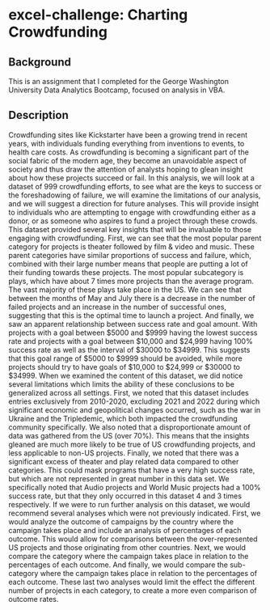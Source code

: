 # excel-challenge: Charting Crowdfunding
## Background
This is an assignment that I completed for the George Washington University Data Analytics Bootcamp, focused on analysis in VBA.

## Description
Crowdfunding sites like Kickstarter have been a growing trend in recent years, with individuals funding everything from inventions to events, to health care costs. As crowdfunding is becoming a significant part of the social fabric of the modern age, they become an unavoidable aspect of society and thus draw the attention of analysts hoping to glean insight about how these projects succeed or fail. In this analysis, we will look at a dataset of 999 crowdfunding efforts, to see what are the keys to success or the foreshadowing of failure, we will examine the limitations of our analysis, and we will suggest a direction for future analyses. This will provide insight to individuals who are attempting to engage with crowdfunding either as a donor, or as someone who aspires to fund a project through these crowds.
This dataset provided several key insights that will be invaluable to those engaging with crowdfunding. First, we can see that the most popular parent category for projects is theater followed by film & video and music. These parent categories have similar proportions of success and failure, which, combined with their large number means that people are putting a lot of their funding towards these projects. The most popular subcategory is plays, which have about 7 times more projects than the average program. The vast majority of these plays take place in the US. We can see that between the months of May and July there is a decrease in the number of failed projects and an increase in the number of successful ones, suggesting that this is the optimal time to launch a project. And finally, we saw an apparent relationship between success rate and goal amount. With projects with a goal between $5000 and $9999 having the lowest success rate and projects with a goal between $10,000 and $24,999 having 100% success rate as well as the interval of $30000 to $34999. This suggests that this goal range of $5000 to $9999 should be avoided, while more projects should try to have goals of $10,000 to $24,999 or $30000 to $34999.
When we examined the content of this dataset, we did notice several limitations which limits the ability of these conclusions to be generalized across all settings. First, we noted that this dataset includes entries exclusively from 2010-2020, excluding 2021 and 2022 during which significant economic and geopolitical changes occurred, such as the war in Ukraine and the Tripledemic, which both impacted the crowdfunding community specifically. We also noted that a disproportionate amount of data was gathered from the US (over 70%). This means that the insights gleaned are much more likely to be true of US crowdfunding projects, and less applicable to non-US projects. Finally, we noted that there was a significant excess of theater and play related data compared to other categories. This could mask programs that have a very high success rate, but which are not represented in great number in this data set. We specifically noted that Audio projects and World Music projects had a 100% success rate, but that they only occurred in this dataset 4 and 3 times respectively.
If we were to run further analysis on this dataset, we would recommend several analyses which were not previously indicated. First, we would analyze the outcome of campaigns by the country where the campaign takes place and include an analysis of percentages of each outcome. This would allow for comparisons between the over-represented US projects and those originating from other countries. Next, we would compare the category where the campaign takes place in relation to the percentages of each outcome. And finally, we would compare the sub-category where the campaign takes place in relation to the percentages of each outcome. These last two analyses would limit the effect the different number of projects in each category, to create a more even comparison of outcome rates.

